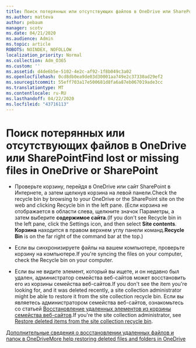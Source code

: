 ```yaml
---
title: Поиск потерянных или отсутствующих файлов в OneDrive или SharePoint
ms.author: matteva
author: pebaum
manager: scotv
ms.date: 04/21/2020
ms.audience: Admin
ms.topic: article
ROBOTS: NOINDEX, NOFOLLOW
localization_priority: Normal
ms.collection: Adm_O365
ms.custom: ''
ms.assetid: d4de6b5e-5102-4e2c-af92-1f8b049c3a02
ms.openlocfilehash: 0cd8db0ea9de03d30001aa749e2c37330ad29ef2
ms.sourcegitcommit: 55eff703a17e500681d8fa6a87eb067019ade3cc
ms.translationtype: MT
ms.contentlocale: ru-RU
ms.lasthandoff: 04/22/2020
ms.locfileid: "43716113"
---
```

# <a name="find-lost-or-missing-files-in-onedrive-or-sharepoint"></a><span data-ttu-id="4fdac-102">Поиск потерянных или отсутствующих файлов в OneDrive или SharePoint</span><span class="sxs-lookup"><span data-stu-id="4fdac-102">Find lost or missing files in OneDrive or SharePoint</span></span>

- <span data-ttu-id="4fdac-103">Проверьте корзину, перейдя в OneDrive или сайт SharePoint в Интернете, а затем щелкнув корзина на левой панели.</span><span class="sxs-lookup"><span data-stu-id="4fdac-103">Check the recycle bin by browsing to your OneDrive or the SharePoint site on the web and clicking Recycle bin in the left pane.</span></span> <span data-ttu-id="4fdac-104">(Если корзина не отображается в области слева, щелкните значок Параметры, а затем выберите **содержимое сайта**.</span><span class="sxs-lookup"><span data-stu-id="4fdac-104">(If you don't see Recycle bin in the left pane, click the Settings icon, and then select **Site contents**.</span></span> <span data-ttu-id="4fdac-105">**Корзина** находится в правом верхнем углу панели команд.</span><span class="sxs-lookup"><span data-stu-id="4fdac-105">**Recycle Bin** is on the far right of the command bar at the top.)</span></span> 
    
- <span data-ttu-id="4fdac-106">Если вы синхронизируете файлы на вашем компьютере, проверьте корзину на компьютере.</span><span class="sxs-lookup"><span data-stu-id="4fdac-106">If you're syncing the files on your computer, check the Recycle bin on your computer.</span></span> 
    
- <span data-ttu-id="4fdac-107">Если вы не видите элемент, который вы ищете, и он недавно был удален, администратор семейства веб-сайтов может восстановить его из корзины семейства веб-сайтов.</span><span class="sxs-lookup"><span data-stu-id="4fdac-107">If you don't see the item you're looking for, and it was deleted recently, a site collection administrator might be able to restore it from the site collection recycle bin.</span></span> <span data-ttu-id="4fdac-108">Если вы являетесь администратором семейства веб-сайтов, ознакомьтесь со статьей [Восстановление удаленных элементов из корзины семейства веб-сайтов](https://go.microsoft.com/fwlink/?linkid=866439).</span><span class="sxs-lookup"><span data-stu-id="4fdac-108">If you're the site collection administrator, see [Restore deleted items from the site collection recycle bin](https://go.microsoft.com/fwlink/?linkid=866439).</span></span>
    
[<span data-ttu-id="4fdac-109">Дополнительные сведения о восстановлении удаленных файлов и папок в OneDrive</span><span class="sxs-lookup"><span data-stu-id="4fdac-109">More help restoring deleted files and folders in OneDrive</span></span>](https://go.microsoft.com/fwlink/?linkid=872872)
  

